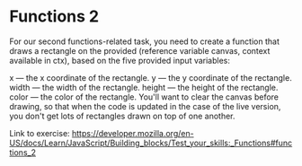 # Functions 2
For our second functions-related task, you need to create a function that draws a rectangle on the provided <canvas> (reference variable canvas, context available in ctx), based on the five provided input variables:

x — the x coordinate of the rectangle.
y — the y coordinate of the rectangle.
width — the width of the rectangle.
height — the height of the rectangle.
color — the color of the rectangle.
You'll want to clear the canvas before drawing, so that when the code is updated in the case of the live version, you don't get lots of rectangles drawn on top of one another.

Link to exercise: https://developer.mozilla.org/en-US/docs/Learn/JavaScript/Building_blocks/Test_your_skills:_Functions#functions_2